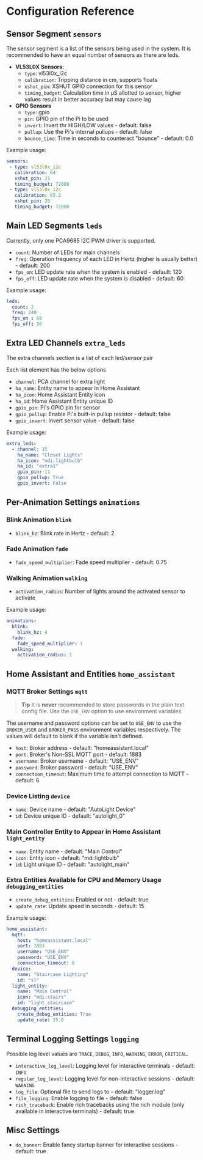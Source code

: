 # Configuration Reference

## Sensor Segment `sensors`

The sensor segment is a list of the sensors being used in the system. 
It is recommended to have an equal number of sensors as there are leds.

- **VL53L0X Sensors:**
    - `type`: vl53l0x_i2c
    - `calibration`: Tripping distance in cm, supports floats
    - `xshut_pin`: XSHUT <tooltip term="GPIO">GPIO</tooltip> connection for this sensor
    - `timing_budget`: Calculation time in μS allotted to sensor, higher values result in better accuracy but may cause lag
- **GPIO Sensors**
  - `type`: gpio
  - `pin`: <tooltip term="GPIO">GPIO</tooltip> pin of the Pi to be used
  - `invert`: Invert thr HIGH/LOW values - default: false
  - `pullup`: Use the Pi's internal pullups - default: false
  - `bounce_time`: Time in seconds to counteract "bounce" - default: 0.0

Example usage:

```yaml
sensors:
 - type: vl53l0x_i2c
   calibration: 64
   xshut_pin: 21
   timing_budget: 72000
 - type: vl53l0x_i2c
   calibration: 65.2
   xshut_pin: 20
   timing_budget: 72000
```

## Main LED Segments `leds`

Currently, only one PCA9685 I2C PWM driver is supported.

- `count`: Number of LEDs for main channels
- `freq`: Operation frequency of each LED in Hertz (higher is usually better) - default: 200
- `fps_on`: LED update rate when the system is enabled  - default: 120
- `fps_off`: LED update rate when the system is disabled - default: 60

Example usage:

```yaml
leds:
  count: 2
  freq: 240
  fps_on : 60
  fps_off: 30
```

## Extra LED Channels `extra_leds`

The extra channels section is a list of each led/sensor pair

Each list element has the below options

- `channel`: PCA channel for extra light
- `ha_name`: Entity name to appear in Home Assistant
- `ha_icon`: Home Assistant Entity icon
- `ha_id`: Home Assistant Entity unique ID
- `gpio_pin`: Pi's GPIO pin for sensor
- `gpio_pullup`: Enable Pi's built-in pullup resistor - default: false
- `gpio_invert`: Invert sensor value - default: false

Example usage:
```yaml
extra_leds:
  - channel: 15
    ha_name: "Closet Lights"
    ha_icon: "mdi:lightbulb"
    ha_id: "extra1"
    gpio_pin: 11
    gpio_pullup: True
    gpio_invert: False
```

## Per-Animation Settings `animations`

### Blink Animation `blink`
- `blink_hz`: Blink rate in Hertz - default: 2

### Fade Animation `fade`
- `fade_speed_multiplier`: Fade speed multiplier - default: 0.75

### Walking Animation `walking`
- `activation_radius`: Number of lights around the activated sensor to activate

Example usage:
```yaml
animations:
  blink:
    blink_hz: 4
  fade:
    fade_speed_multiplier: 1
  walking:
    activation_radius: 1
```

## Home Assistant and Entities `home_assistant`

### MQTT Broker Settings `mqtt`

> **Tip**
> It is **never** recommended to store passwords in the plain text config file.
> Use the `USE_ENV` option to use environment variables

The username and password options can be set to `USE_ENV` to use the `BROKER_USER` and `BROKER_PASS` environment variables respectively.
The values will default to blank if the variable isn't defined.

- `host`: Broker address - default: "homeassistant.local"
- `port`: Broker's Non-SSL MQTT port - default: 1883
- `username`: Broker username - default: "USE_ENV"
- `password`: Broker password - default: "USE_ENV"
- `connection_timeout`: Maximum time to attempt connection to MQTT - default: 6

### Device Listing `device`

- `name`: Device name - default: "AutoLight Device"
- `id`: Device unique ID - default: "autolight_0"

### Main Controller Entity to Appear in Home Assistant `light_entity`

- `name`: Entity name - default: "Main Control"
- `icon`: Entity icon - default: "mdi:lightbulb"
- `id`: Light unique ID - default: "autolight_main"

### Extra Entities Available for CPU and Memory Usage `debugging_entities`

- `create_debug_entities`: Enabled or not - default: true
- `update_rate`: Update speed in seconds - default: 15

Example usage:
```yaml
home_assistant:
  mqtt:
    host: "homeassistant.local"
    port: 1883
    username: "USE_ENV"
    password: "USE_ENV"
    connection_timeout: 8
  device:
    name: "Staircase Lighting"
    id: "sl"
  light_entity:
    name: "Main Control"
    icon: "mdi:stairs"
    id: "light_staircase"
  debugging_entities:
    create_debug_entities: True
    update_rate: 15.0
```

## Terminal Logging Settings `logging`

Possible log level values are `TRACE`, `DEBUG`, `INFO`, `WARNING`, `ERROR`, `CRITICAL`.

- `interactive_log_level`: Logging level for interactive terminals - default: `INFO`
- `regular_log_level`: Logging level for non-interactive sessions - default: `WARNING`
- `log_file`: Optional file to send logs to - default: "logger.log"
- `file_logging`: Enable logging to file - default: false
- `rich_traceback`: Enable rich tracebacks using the rich module (only available in interactive terminals) - default: true

## Misc Settings

- `do_banner`: Enable fancy startup banner for interactive sessions - default: true